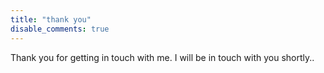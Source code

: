 ```yaml
---
title: "thank you"
disable_comments: true
---
```


Thank you for getting in touch with me. I will be in touch with you shortly..


